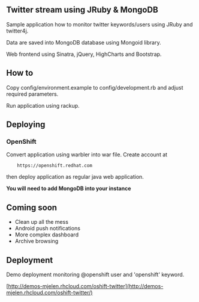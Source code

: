 ## Twitter stream using JRuby & MongoDB

Sample application how to monitor twitter keywords/users using JRuby and twitter4j.

Data are saved into MongoDB database using Mongoid library.

Web frontend using Sinatra, jQuery, HighCharts and Bootstrap.

## How to

Copy config/environment.example to config/development.rb and adjust required parameters.

Run application using rackup.

## Deploying

### OpenShift

Convert application using warbler into war file. Create account at

        https://openshift.redhat.com

then deploy application as regular java web application.

**You will need to add MongoDB into your instance**

## Coming soon

* Clean up all the mess
* Android push notifications
* More complex dashboard
* Archive browsing

## Deployment

Demo deployment monitoring @openshift user and 'openshift' keyword.

[http://demos-mjelen.rhcloud.com/oshift-twitter](http://demos-mjelen.rhcloud.com/oshift-twitter/)